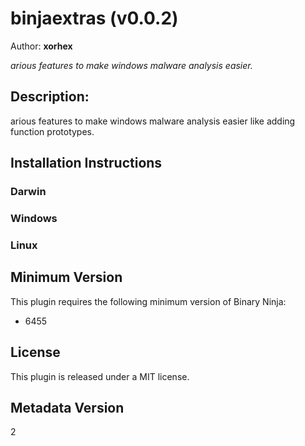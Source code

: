 # binjaextras (v0.0.2)
Author: **xorhex**

_arious features to make windows malware analysis easier._

## Description:

arious features to make windows malware analysis easier like adding function prototypes.


## Installation Instructions

### Darwin



### Windows



### Linux



## Minimum Version

This plugin requires the following minimum version of Binary Ninja:

* 6455


## License

This plugin is released under a MIT license.
## Metadata Version

2
